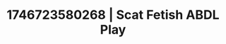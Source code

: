 ---
categories:
- Alt aesthetic girls
- Nerdy seduction
- AI-generated
- Intimate POV
- ASMR
- Shadow kink
- Mid-century kink
- Cosplay
image: /assets/images/1746723580268.jpg
layout: post
seo:
  description: Featured content with high-quality ABDL Play, Scat Fetish. HD images
    available.
  keywords: ABDL Play, Scat Fetish
  og_image: /assets/images/1746723580268.jpg
  schema_type: VisualArtwork
tags:
- '#1746723580268'
- ABDL Play
- Scat Fetish
title: 1746723580268 | Scat Fetish ABDL Play
---